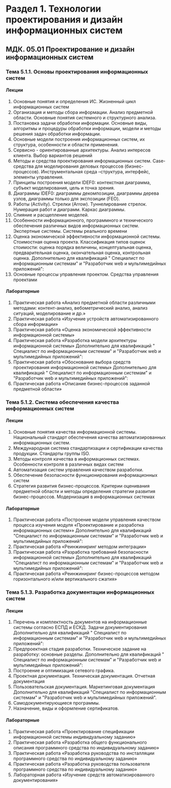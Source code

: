 # Раздел 1. Технологии проектирования и дизайн информационных систем

## МДК. 05.01 Проектирование и дизайн информационных систем

### Тема 5.1.1. Основы проектирования информационных систем

#### Лекции
1. Основные понятия и определения ИС. Жизненный цикл информационных систем
2. Организация и методы сбора информации. Анализ предметной области. Основные понятия системного и структурного анализа.
3. Постановка задачи обработки информации. Основные виды, алгоритмы и процедуры обработки информации, модели и методы решения задач обработки информации.
4. Основные модели построения информационных систем, их структура, особенности и области применения.
5. Сервисно - ориентированные архитектуры. Анализ интересов клиента. Выбор вариантов решений
6. Методы и средства проектирования информационных систем. Case-средства для моделирования деловых процессов (бизнес-процессов). Инструментальная среда –структура, интерфейс, элементы управления.
7. Принципы построения модели IDEF0: контекстная диаграмма, субъект моделирования, цель и точка зрения. 
8. Диаграммы IDEF0: диаграммы декомпозиции, диаграммы дерева узлов, диаграммы только для экспозиции (FEO). 
9. Работы (Activity). Стрелки (Arrow). Туннелирование стрелок. Нумерация работ и диаграмм. Каркас диаграммы.
10. Слияние и расщепление моделей.
11. Особенности информационного, программного и технического обеспечения различных видов информационных систем. Экспертные системы. Системы реального времени
12. Оценка экономической эффективности информационной системы. Стоимостная оценка проекта. Классификация типов оценок стоимости: оценка порядка величины, концептуальная оценка, предварительная оценка, окончательная оценка, контрольная оценка.
Дополнительно для квалификаций " Специалист по информационным системам" и "Разработчик web и мультимедийных приложений":
13. Основные процессы управления проектом. Средства управления проектами

#### Лабораторные

1. Практическая работа «Анализ предметной области различными методами: контент-анализ, вебометрический анализ, анализ ситуаций, моделирование и др.»
2. Практическая работа «Изучение устройств автоматизированного сбора информации»
3. Практическая работа «Оценка экономической эффективности информационной системы»
4. Практическая работа «Разработка модели архитектуры информационной системы»
Дополнительно для квалификаций " Специалист по информационным системам" и "Разработчик web и мультимедийных приложений":
5. Практическая работа «Обоснование выбора средств проектирования информационной системы»
Дополнительно для квалификаций " Специалист по информационным системам" и "Разработчик web и мультимедийных приложений": 
6. Практическая работа «Описание бизнес-процессов заданной предметной области»

### Тема 5.1.2. Система обеспечения качества информационных систем

#### Лекции
1. Основные понятия качества информационной системы. Национальный стандарт обеспечения качества автоматизированных информационных систем.
2. Международная система стандартизации и сертификации качества продукции. Стандарты группы ISO.
3. Методы контроля качества в информационных системах. Особенности контроля в различных видах систем
4. Автоматизация систем управления качеством разработки.
5. Обеспечение безопасности функционирования информационных систем
6. Стратегия развития бизнес-процессов. Критерии оценивания предметной области и методы определения стратегии развития бизнес-процессов. Модернизация в информационных системах

#### Лабораторные
1. Практическая работа «Построение модели управления качеством процесса изучения модуля «Проектирование и разработка информационных систем»»
Дополнительно для квалификаций "Специалист по информационным системам" и "Разработчик web и мультимедийных приложений": 
2. Практическая работа «Реинжиниринг методом интеграции»
3. Практическая работа «Разработка требований безопасности информационной системы»
Дополнительно для квалификаций "Специалист по информационным системам" и "Разработчик web и мультимедийных приложений": 
4. Практическая работа «Реинжиниринг бизнес-процессов методом горизонтального и/или вертикального сжатия»


### Тема 5.1.3. Разработка документации информационных систем

#### Лекции
1. Перечень и комплектность документов на информационные системы согласно ЕСПД и ЕСКД. Задачи документирования
Дополнительно для квалификаций " Специалист по информационным системам" и "Разработчик web и мультимедийных приложений":
2. Предпроектная стадия разработки. Техническое задание на разработку: основные разделы. 
Дополнительно для квалификаций " Специалист по информационным системам" и "Разработчик web и мультимедийных приложений":
3. Построение и оптимизация сетевого графика.
4. Проектная документация. Техническая документация. Отчетная документация
5. Пользовательская документация. Маркетинговая документация
Дополнительно для квалификаций "Специалист по информационным системам" и "Разработчик web и мультимедийных приложений". 
6. Самодокументирующиеся программы. 
7. Назначение, виды и оформление сертификатов.

#### Лабораторные
1. Практическая работа «Проектирование спецификации информационной системы индивидуальному заданию» 
2. Практическая работа «Разработка общего функционального описания программного средства по индивидуальному заданию»
3. Практическая работа «Разработка руководства по инсталляции программного средства по индивидуальному заданию»
4. Практическая работа «Разработка руководства пользователя программного средства по индивидуальному заданию»
5. Лабораторная работа «Изучение средств автоматизированного документирования»
